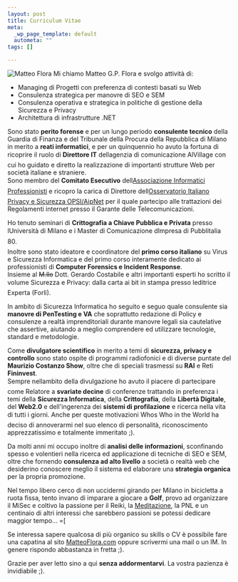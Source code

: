 ```yaml
--- 
layout: post
title: Curriculum Vitae
meta: 
  _wp_page_template: default
  autometa: ""
tags: []

---
```

![Matteo Flora](/download/io.jpg) 
Mi chiamo Matteo G.P. Flora e  svolgo attività di:  

*  Managing di Progetti con preferenza di contesti basati su Web
*  Consulenza strategica per manovre di SEO e SEM
*  Consulenza operativa e strategica in politiche di gestione della Sicurezza e Privacy
*  Architettura di infrastrutture .NET  
  
Sono stato **perito forense** e per un lungo periodo **consulente tecnico** della Guardia di Finanza e del Tribunale della Procura della Repubblica di Milano in merito a **reati informatici**, e per un quinquennio ho avuto la fortuna di ricoprire il ruolo di **Direttore IT** dellagenzia di comunicazione AlVillage con cui ho guidato e diretto la realizzazione di importanti strutture Web per società italiane e straniere.  
Sono membro del **Comitato Esecutivo** dell[Associazione Informatici Professionisti](http://www.aipnet.it) e ricopro la carica di Direttore dell[Osservatorio Italiano Privacy e Sicurezza OPSI/AipNet](http://opsi.aipnet.it) per il quale partecipo alle trattazioni dei Regolamenti internet presso il Garante delle Telecomunicazioni.  
  
Ho tenuto seminari di **Crittografia a Chiave Pubblica e Privata** presso lUniversità di Milano e i Master di Comunicazione dImpresa di Pubblitalia 80.  
Inoltre sono stato ideatore e coordinatore del **primo corso italiano** su Virus e Sicurezza Informatica e del primo corso interamente dedicato ai professionisti di **Computer Forensics e Incident Response**.  
Insieme al <s>M.llo</s> Dott. Gerardo Costabile e altri importanti esperti ho scritto il volume Sicurezza e Privacy: dalla carta ai bit in stampa presso leditrice Experta (Forlì).  
  
In ambito di Sicurezza Informatica ho seguito e seguo quale consulente sia **manovre di PenTesting e VA** che soprattutto redazione di Policy e consulenze a realtà imprenditoriali durante manovre legali sia cautelative che assertive, aiutando a meglio comprendere ed utilizzare tecnologie, standard e metodologie.  
  
Come **divulgatore scientifico** in merito a temi di **sicurezza, privacy e controllo** sono stato ospite di programmi radiofonici e di diverse puntate del **Maurizio Costanzo Show**, oltre che di speciali trasmessi su **RAI** e Reti **Fininvest**.  
Sempre nellambito della divulgazione ho avuto il piacere di partecipare come Relatore a **svariate decine** di conferenze trattando in preferenza i temi della **Sicurezza Informatica**, della **Crittografia**, della **Libertà Digitale**, del **Web2.0** e dell'ingerenza dei **sistemi di profilazione** e ricerca nella vita di tutti i giorni. Anche per queste motivazioni Whos Who in the World ha deciso di annoverarmi nel suo elenco di personalità, riconoscimento apprezzatissimo e totalmente immeritato ;).  
  
Da molti anni mi occupo inoltre di **analisi delle informazioni**, sconfinando spesso e volentieri nella ricerca ed applicazione di tecniche di SEO e SEM, oltre che fornendo **consulenza ad alto livello** a società o realtà web che desiderino conoscere meglio il sistema ed elaborare una **strategia organica** per la propria promozione.  
  
Nel tempo libero cerco di non uccidermi girando per Milano in bicicletta a ruota fissa, tento invano di imparare a giocare a **Golf**, provo ad organizzare il MiSec e coltivo la passione per il Reiki, la [Meditazione](http://www.openmeditation.org), la PNL e un centinaio di altri interessi che sarebbero passioni se potessi dedicare maggior tempo... =[  
  
Se interessa sapere qualcosa di più organico su skills o CV è possibile fare una capatina al sito [MatteoFlora.com](http://www.matteoflora.com) oppure scrivermi una mail o un IM. In genere rispondo abbastanza in fretta ;).  
  
Grazie per aver letto sino a qui **senza addormentarvi**. La vostra pazienza è invidiabile ;).   
